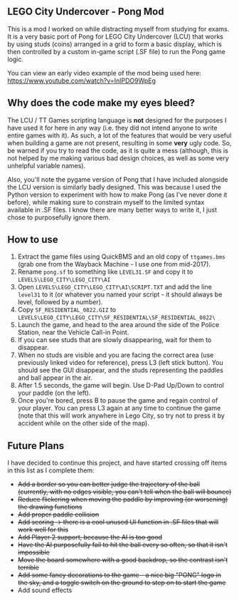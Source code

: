 ## LEGO City Undercover - Pong Mod
This is a mod I worked on while distracting myself from studying for exams. It is a very basic port of Pong for LEGO City Undercover (LCU) that works by using studs (coins) arranged in a grid to form a basic display, which is then controlled by a custom in-game script (.SF file) to run the Pong game logic.

You can view an early video example of the mod being used here: https://www.youtube.com/watch?v=InIPDO9WpEg

## Why does the code make my eyes bleed?
The LCU / TT Games scripting language is **not** designed for the purposes I have used it for here in any way (i.e. they did not intend anyone to write entire games with it). As such, a lot of the features that would be very useful when building a game are not present, resulting in some **very** ugly code. So, be warned if you try to read the code, as it is quite a mess (although, this is not helped by me making various bad design choices, as well as some very unhelpful variable names).

Also, you'll note the pygame version of Pong that I have included alongside the LCU version is similarly badly designed. This was because I used the Python version to experiment with how to make Pong (as I've never done it before), while making sure to constrain myself to the limited syntax available in .SF files. I know there are many better ways to write it, I just chose to purposefully ignore them.

## How to use

 1. Extract the game files using QuickBMS and an old copy of `ttgames.bms` (grab one from the Wayback Machine - I use one from mid-2017).
 2. Rename `pong.sf` to something like `LEVEL31.SF` and copy it to `LEVELS\LEGO_CITY\LEGO_CITY\AI`
 3. Open  `LEVELS\LEGO_CITY\LEGO_CITY\AI\SCRIPT.TXT` and add the line `level31` to it (or whatever you named your script - it should always be level, followed by a number).
 4. Copy `SF_RESIDENTIAL_0822.GIZ` to `LEVELS\LEGO_CITY\LEGO_CITY\SF_RESIDENTIAL\SF_RESIDENTIAL_0822\`
 5. Launch the game, and head to the area around the side of the Police Station, near the Vehicle Call-in Point.
 6. If you can see studs that are slowly disappearing, wait for them to disappear.
 7. When no studs are visible and you are facing the correct area (use previously linked video for reference), press L3 (left stick button). You should see the GUI disappear, and the studs representing the paddles and ball appear in the air.
 8. After 1.5 seconds, the game will begin. Use D-Pad Up/Down to control your paddle (on the left).
 9. Once you're bored, press B to pause the game and regain control of your player. You can press L3 again at any time to continue the game (note that this will work anywhere in Lego City, so try not to press it by accident while on the other side of the map).

## Future Plans
I have decided to continue this project, and have started crossing off items in this list as I complete them:

 - ~~Add a border so you can better judge the trajectory of the ball (currently, with no edges visible, you can't tell when the ball will bounce)~~
 - ~~Reduce flickering when moving the paddle by improving (or worsening) the drawing functions~~
 - ~~Add proper paddle collision~~
 - ~~Add scoring -> there is a cool unused UI function in .SF files that will work well for this~~
 - ~~Add Player 2 support, because the AI is too good~~
 - ~~Have the AI purposefully fail to hit the ball every so often, so that it isn't impossible~~
 - ~~Move the board somewhere with a good backdrop, so the contrast isn't terrible~~
 - ~~Add some fancy decorations to the game - a nice big "PONG" logo in the sky, and a toggle switch on the ground to step on to start the game~~
 - Add sound effects
